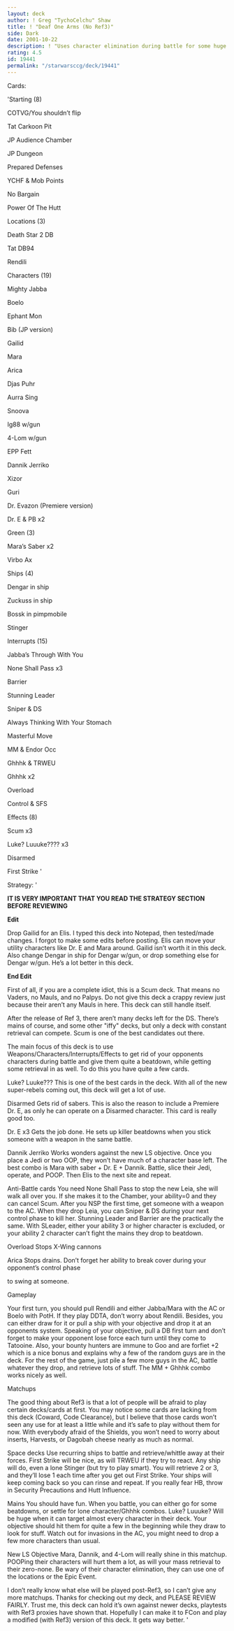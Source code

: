 ```yaml
---
layout: deck
author: ! Greg "TychoCelchu" Shaw
title: ! "Deaf One Arms (No Ref3)"
side: Dark
date: 2001-10-22
description: ! "Uses character elimination during battle for some huge beatdowns."
rating: 4.5
id: 19441
permalink: "/starwarsccg/deck/19441"
---
```

Cards: 

'Starting (8)

COTVG/You shouldn’t flip

Tat Carkoon Pit

JP Audience Chamber

JP Dungeon

Prepared Defenses

YCHF & Mob Points

No Bargain

Power Of The Hutt


Locations (3)

Death Star 2 DB

Tat DB94

Rendili


Characters (19)

Mighty Jabba

Boelo

Ephant Mon

Bib (JP version)

Gailid

Mara

Arica

Djas Puhr

Aurra Sing

Snoova

Ig88 w/gun

4-Lom w/gun

EPP Fett

Dannik Jerriko

Xizor

Guri

Dr. Evazon (Premiere version)

Dr. E & PB x2


Green (3)

Mara’s Saber x2

Virbo Ax


Ships (4)

Dengar in ship

Zuckuss in ship

Bossk in pimpmobile

Stinger


Interrupts (15)

Jabba’s Through With You

None Shall Pass x3

Barrier

Stunning Leader

Sniper & DS

Always Thinking With Your Stomach

Masterful Move

MM & Endor Occ

Ghhhk & TRWEU

Ghhhk x2

Overload

Control & SFS


Effects (8)

Scum x3

Luke? Luuuke???? x3

Disarmed

First Strike '

Strategy: '

**IT IS VERY IMPORTANT THAT YOU READ THE STRATEGY SECTION BEFORE REVIEWING**


**Edit**

Drop Gailid for an Elis. I typed this deck into Notepad, then tested/made changes. I forgot to make some edits before posting. Elis can move your utility characters like Dr. E and Mara around. Gailid isn’t worth it in this deck. Also change Dengar in ship for Dengar w/gun, or drop something else for Dengar w/gun. He’s a lot better in this deck.

**End Edit**


First of all, if you are a complete idiot, this is a Scum deck. That means no Vaders, no Mauls, and no Palpys. Do not give this deck a crappy review just because their aren’t any Mauls in here. This deck can still handle itself.


After the release of Ref 3, there aren’t many decks left for the DS. There’s mains of course, and some other "iffy" decks, but only a deck with constant retrieval can compete. Scum is one of the best candidates out there.


The main focus of this deck is to use Weapons/Characters/Interrupts/Effects to get rid of your opponents characters during battle and give them quite a beatdown, while getting some retrieval in as well. To do this you have quite a few cards.


Luke? Luuke??? This is one of the best cards in the deck. With all of the new super-rebels coming out, this deck will get a lot of use.


Disarmed Gets rid of sabers. This is also the reason to include a Premiere Dr. E, as only he can operate on a Disarmed character. This card is really good too.


Dr. E x3 Gets the job done. He sets up killer beatdowns when you stick someone with a weapon in the same battle.


Dannik Jerriko Works wonders against the new LS objective. Once you place a Jedi or two OOP, they won’t have much of a character base left. The best combo is Mara with saber + Dr. E + Dannik. Battle, slice their Jedi, operate, and POOP. Then Elis to the next site and repeat.


Anti-Battle cards You need None Shall Pass to stop the new Leia, she will walk all over you. If she makes it to the Chamber, your ability=0 and they can cancel Scum. After you NSP the first time, get someone with a weapon to the AC. When they drop Leia, you can Sniper & DS during your next control phase to kill her. Stunning Leader and Barrier are the practically the same. With SLeader, either your ability 3 or higher character is excluded, or your ability 2 character can’t fight the mains they drop to beatdown.


Overload Stops X-Wing cannons


Arica Stops drains. Don’t forget her ability to break cover during your opponent’s control phase

to swing at someone.


Gameplay

Your first turn, you should pull Rendili and either Jabba/Mara with the AC or Boelo with PotH. If they play DDTA, don’t worry about Rendili. Besides, you can either draw for it or pull a ship with your objective and drop it at an opponents system. Speaking of your objective, pull a DB first turn and don’t forget to make your opponent lose force each turn until they come to Tatooine. Also, your bounty hunters are immune to Goo and are forfiet +2 which is a nice bonus and explains why a few of the random guys are in the deck. For the rest of the game, just pile a few more guys in the AC, battle whatever they drop, and retrieve lots of stuff. The MM + Ghhhk combo works nicely as well.


Matchups

The good thing about Ref3 is that a lot of people will be afraid to play certain decks/cards at first. You may notice some cards are lacking from this deck (Coward, Code Clearance), but I believe that those cards won’t seen any use for at least a little while and it’s safe to play without them for now. With everybody afraid of the Shields, you won’t need to worry about inserts, Harvests, or Dagobah cheese nearly as much as normal.


Space decks Use recurring ships to battle and retrieve/whittle away at their forces. First Strike will be nice, as will TRWEU if they try to react. Any ship will do, even a lone Stinger (but try to play smart). You will retrieve 2 or 3, and they’ll lose 1 each time after you get out First Strike. Your ships will keep coming back so you can rinse and repeat. If you really fear HB, throw in Security Precautions and Hutt Influence.


Mains You should have fun. When you battle, you can either go for some beatdowns, or settle for lone character/Ghhhk combos. Luke? Luuuke? Will be huge when it can target almost every character in their deck. Your objective should hit them for quite a few in the beginning while they draw to look for stuff. Watch out for invasions in the AC, you might need to drop a few more characters than usual.


New LS Objective Mara, Dannik, and 4-Lom will really shine in this matchup. POOPing their characters will hurt them a lot, as will your mass retrieval to their zero-none. Be wary of their character elimination, they can use one of the locations or the Epic Event.


I don’t really know what else will be played post-Ref3, so I can’t give any more matchups. Thanks for checking out my deck, and PLEASE REVIEW FAIRLY. Trust me, this deck can hold it’s own against newer decks, playtests with Ref3 proxies have shown that. Hopefully I can make it to FCon and play a modified (with Ref3) version of this deck. It gets way better. '
